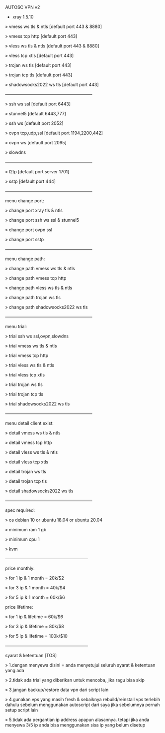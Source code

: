 AUTOSC VPN v2

- xray 1.5.10

» vmess ws tls & ntls [default port 443 & 8880]

» vmess tcp http [default port 443]

» vless ws tls & ntls [default port 443 & 8880]

» vless tcp xtls [default port 443]

» trojan ws tls [default port 443]

» trojan tcp tls [default port 443]

» shadowsocks2022 ws tls [default port 443]

————————————————————

» ssh ws ssl [default port 6443]

» stunnel5 [default 6443,777]

» ssh ws [default port 2052]

» ovpn tcp,udp,ssl [default port 1194,2200,442]

» ovpn ws [default port 2095]

» slowdns

————————————————————

» l2tp [default port server 1701]

» sstp [default port 444]

————————————————————

menu change port:

» change port xray tls & ntls

» change port ssh ws ssl & stunnel5

» change port ovpn ssl

» change port sstp

————————————————————

menu change path:

» change path vmess ws tls & ntls

» change path vmess tcp http

» change path vless ws tls & ntls

» change path trojan ws tls

» change path shadowsocks2022 ws tls

————————————————————

menu trial:

» trial ssh ws ssl,ovpn,slowdns

» trial vmess ws tls & ntls

» trial vmess tcp http

» trial vless ws tls & ntls

» trial vless tcp xtls

» trial trojan ws tls

» trial trojan tcp tls

» trial shadowsocks2022 ws tls

————————————————————

menu detail client exist:

» detail vmess ws tls & ntls

» detail vmess tcp http

» detail vless ws tls & ntls

» detail vless tcp xtls

» detail trojan ws tls

» detail trojan tcp tls

» detail shadowsocks2022 ws tls

————————————————————

spec required:

» os debian 10 or ubuntu 18.04 or ubuntu 20.04

» minimum ram 1 gb

» minimum cpu 1

» kvm

———————————————————

price monthly:

» for 1 ip & 1 month = 20k/$2

» for 3 ip & 1 month = 40k/$4

» for 5 ip & 1 month = 60k/$6

price lifetime:

» for 1 ip & lifetime = 60k/$6

» for 3 ip & lifetime = 80k/$8

» for 5 ip & lifetime = 100k/$10

———————————————————

syarat & ketentuan [TOS]

» 1.dengan menyewa disini = anda menyetujui seluruh syarat & ketentuan yang ada

» 2.tidak ada trial yang diberikan untuk mencoba, jika ragu bisa skip

» 3.jangan backup/restore data vpn dari script lain

» 4.gunakan vps yang masih fresh & sebaiknya rebuild/reinstall vps terlebih dahulu sebelum menggunakan autoscript dari saya jika sebelumnya pernah setup script lain

» 5.tidak ada pergantian ip address apapun alasannya. tetapi jika anda menyewa 3/5 ip anda bisa menggunakan sisa ip yang belum disetup
